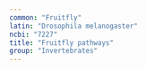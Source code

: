 ```yaml
---
common: "Fruitfly"
latin: "Drosophila melanogaster"
ncbi: "7227"
title: "Fruitfly pathways"
group: "Invertebrates"
---
```

